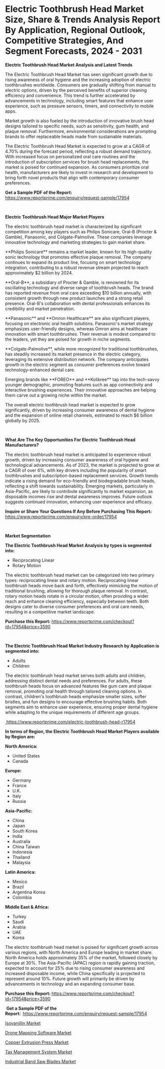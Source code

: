 <p><h1>Electric Toothbrush Head Market Size, Share & Trends Analysis Report By Application, Regional Outlook, Competitive Strategies, And Segment Forecasts, 2024 - 2031</h1></p><p><strong>Electric Toothbrush Head Market Analysis and Latest Trends</strong></p>
<p><p>The Electric Toothbrush Head Market has seen significant growth due to rising awareness of oral hygiene and the increasing adoption of electric toothbrushes worldwide. Consumers are gradually shifting from manual to electric options, driven by the perceived benefits of superior cleaning efficiency and convenience. This trend is further accelerated by advancements in technology, including smart features that enhance user experience, such as pressure sensors, timers, and connectivity to mobile apps.</p><p>Market growth is also fueled by the introduction of innovative brush head designs tailored to specific needs, such as sensitivity, gum health, and plaque removal. Furthermore, environmental considerations are prompting brands to offer replaceable heads made from sustainable materials. </p><p>The Electric Toothbrush Head Market is expected to grow at a CAGR of 4.70% during the forecast period, reflecting a robust demand trajectory. With increased focus on personalized oral care routines and the introduction of subscription services for brush head replacements, the market is poised for continued expansion. As consumers prioritize oral health, manufacturers are likely to invest in research and development to bring forth novel products that align with contemporary consumer preferences.</p></p>
<p><strong>Get a Sample PDF of the Report:&nbsp;</strong> <a href="https://www.reportprime.com/enquiry/request-sample/17954?utm_campaign=1134&utm_medium=2&utm_source=Github&utm_content=ia&utm_term=20112024&utm_id=electric-toothbrush-head">https://www.reportprime.com/enquiry/request-sample/17954</a></p>
<p>&nbsp;</p>
<p><strong>Electric Toothbrush Head Major Market Players</strong></p>
<p><p>The electric toothbrush head market is characterized by significant competition among key players such as Philips Sonicare, Oral-B (Procter & Gamble), Panasonic, and Colgate-Palmolive. These companies leverage innovative technology and marketing strategies to gain market share.</p><p>**Philips Sonicare** remains a market leader, known for its high-quality sonic technology that promotes effective plaque removal. The company continues to expand its product line, focusing on smart technology integration, contributing to a robust revenue stream projected to reach approximately $2 billion by 2024.</p><p>**Oral-B**, a subsidiary of Procter & Gamble, is renowned for its oscillating technology and diverse range of toothbrush heads. The brand has reported revenue from oral care exceeding $10 billion annually, with consistent growth through new product launches and a strong retail presence. Oral-B's collaboration with dental professionals enhances its credibility and market penetration.</p><p>**Panasonic** and **Omron Healthcare** are also significant players, focusing on electronic oral health solutions. Panasonic's market strategy emphasizes user-friendly designs, whereas Omron aims at healthcare innovation with smart toothbrushes. Their revenue is modest compared to the leaders, yet they are poised for growth in niche segments.</p><p>**Colgate-Palmolive**, while more recognized for traditional toothbrushes, has steadily increased its market presence in the electric category, leveraging its extensive distribution network. The company anticipates growth in the electric segment as consumer preferences evolve toward technology-enhanced dental care.</p><p>Emerging brands like **FOREO** and **Kolibree** tap into the tech-savvy younger demographic, promoting features such as app connectivity and interactive brushing experiences. Their innovative approaches are helping them carve out a growing niche within the market.</p><p>The overall electric toothbrush head market is expected to grow significantly, driven by increasing consumer awareness of dental hygiene and the expansion of online retail channels, estimated to reach $6 billion globally by 2025.</p></p>
<p>&nbsp;</p>
<p><strong>What Are The Key Opportunities For Electric Toothbrush Head Manufacturers?</strong></p>
<p><p>The electric toothbrush head market is anticipated to experience robust growth, driven by increasing consumer awareness of oral hygiene and technological advancements. As of 2023, the market is projected to grow at a CAGR of over 6%, with key drivers including the popularity of smart toothbrushes and subscription-based replacement services. Growth trends indicate a rising demand for eco-friendly and biodegradable brush heads, reflecting a shift towards sustainability. Emerging markets, particularly in Asia-Pacific, are likely to contribute significantly to market expansion, as disposable incomes rise and dental awareness improves. Future outlook suggests continued innovation, enhancing user experience and efficacy.</p></p>
<p><strong>Inquire or Share Your Questions If Any Before Purchasing This Report:</strong> <a href="https://www.reportprime.com/enquiry/pre-order/17954?utm_campaign=1134&utm_medium=2&utm_source=Github&utm_content=ia&utm_term=20112024&utm_id=electric-toothbrush-head">https://www.reportprime.com/enquiry/pre-order/17954</a></p>
<p>&nbsp;</p>
<p><strong>Market Segmentation</strong></p>
<p><strong>The Electric Toothbrush Head Market Analysis by types is segmented into:</strong></p>
<p><ul><li>Reciprocating Linear</li><li>Rotary Motion</li></ul></p>
<p><p>The electric toothbrush head market can be categorized into two primary types: reciprocating linear and rotary motion. Reciprocating linear toothbrush heads move back and forth, effectively mimicking the motion of traditional brushing, allowing for thorough plaque removal. In contrast, rotary motion heads rotate in a circular motion, often providing a wider reach and enhance cleaning efficiency, especially between teeth. Both designs cater to diverse consumer preferences and oral care needs, resulting in a competitive market landscape.</p></p>
<p><strong>Purchase this Report:&nbsp;</strong><a href="https://www.reportprime.com/checkout?id=17954&price=3590&utm_campaign=1134&utm_medium=2&utm_source=Github&utm_content=ia&utm_term=20112024&utm_id=electric-toothbrush-head">https://www.reportprime.com/checkout?id=17954&price=3590</a></p>
<p>&nbsp;</p>
<p><strong>The Electric Toothbrush Head Market Industry Research by Application is segmented into:</strong></p>
<p><ul><li>Adults</li><li>Children</li></ul></p>
<p><p>The electric toothbrush head market serves both adults and children, addressing distinct dental needs and preferences. For adults, these toothbrush heads focus on advanced features like gum care and plaque removal, promoting oral health through tailored cleaning options. In contrast, children's toothbrush heads emphasize smaller sizes, softer bristles, and fun designs to encourage effective brushing habits. Both segments aim to enhance user experience, ensuring proper dental hygiene while adapting to the unique requirements of different age groups.</p></p>
<p><a href="https://www.reportprime.com/electric-toothbrush-head-r17954?utm_campaign=1134&utm_medium=2&utm_source=Github&utm_content=ia&utm_term=20112024&utm_id=electric-toothbrush-head">&nbsp;https://www.reportprime.com/electric-toothbrush-head-r17954</a></p>
<p><strong>In terms of Region, the Electric Toothbrush Head Market Players available by Region are:</strong></p>
<p>
    <p> <strong> North America: </strong>
        <ul>
            <li>United States</li>
            <li>Canada</li>
        </ul>
        </p> 
    <p> <strong> Europe: </strong>
        <ul>
            <li>Germany</li>
            <li>France</li>
            <li>U.K.</li>
            <li>Italy</li>
            <li>Russia</li>
        </ul>
        </p> 
    <p> <strong> Asia-Pacific: </strong>
        <ul>
            <li>China</li>
            <li>Japan</li>
            <li>South Korea</li>
            <li>India</li>
            <li>Australia</li>
            <li>China Taiwan</li>
            <li>Indonesia</li>
            <li>Thailand</li>
            <li>Malaysia</li>
        </ul>
        </p> 
    <p> <strong> Latin America: </strong>
        <ul>
            <li>Mexico</li>
            <li>Brazil</li>
            <li>Argentina Korea</li>
            <li>Colombia</li>
        </ul>
        </p> 
    <p> <strong> Middle East & Africa: </strong>
        <ul>
            <li>Turkey</li>
            <li>Saudi</li>
            <li>Arabia</li>
            <li>UAE</li>
            <li>Korea</li>
        </ul>
    </p>
    </p>
<p><p>The electric toothbrush head market is poised for significant growth across various regions, with North America and Europe leading in market share. North America holds approximately 35% of the market, followed closely by Europe at 30%. The Asia-Pacific (APAC) region is rapidly gaining traction, expected to account for 25% due to rising consumer awareness and increased disposable income, while China specifically is projected to represent around 10%. Future growth will primarily be driven by advancements in technology and an expanding consumer base.</p></p>
<p><strong>Purchase this Report: </strong><a href="https://www.reportprime.com/checkout?id=17954&price=3590&utm_campaign=1134&utm_medium=2&utm_source=Github&utm_content=ia&utm_term=20112024&utm_id=electric-toothbrush-head">https://www.reportprime.com/checkout?id=17954&price=3590</a></p>
<p>&nbsp;<strong>Get a Sample PDF of the Report:&nbsp;&nbsp;</strong><a href="https://www.reportprime.com/enquiry/request-sample/17954?utm_campaign=1134&utm_medium=2&utm_source=Github&utm_content=ia&utm_term=20112024&utm_id=electric-toothbrush-head">https://www.reportprime.com/enquiry/request-sample/17954</a></p>
<p><strong></strong></p>
<p><p><a href="https://www.linkedin.com/pulse/isovanillin-market-research-report-2024-2031-westboro-x0x8c?utm_campaign=1134&utm_medium=2&utm_source=Github&utm_content=ia&utm_term=20112024&utm_id=electric-toothbrush-head">Isovanillin Market</a></p><p><a href="https://issuu.com/reportprime-2/docs/drone-mapping-software-market-size-_8eab218fb0fc16?utm_campaign=1134&utm_medium=2&utm_source=Github&utm_content=ia&utm_term=20112024&utm_id=electric-toothbrush-head">Drone Mapping Software Market</a></p><p><a href="https://www.linkedin.com/pulse/copper-extrusion-press-market-size-share-trends-analysis-h9woe?utm_campaign=1134&utm_medium=2&utm_source=Github&utm_content=ia&utm_term=20112024&utm_id=electric-toothbrush-head">Copper Extrusion Press Market</a></p><p><a href="https://issuu.com/reportprime-2/docs/tax-management-system-market-size-2_f50222f99cfa40?utm_campaign=1134&utm_medium=2&utm_source=Github&utm_content=ia&utm_term=20112024&utm_id=electric-toothbrush-head">Tax Management System Market</a></p><p><a href="https://www.linkedin.com/pulse/industrial-band-saw-blades-market-industry-trends-forecast-hm8ae?utm_campaign=1134&utm_medium=2&utm_source=Github&utm_content=ia&utm_term=20112024&utm_id=electric-toothbrush-head">Industrial Band Saw Blades Market</a></p></p>
